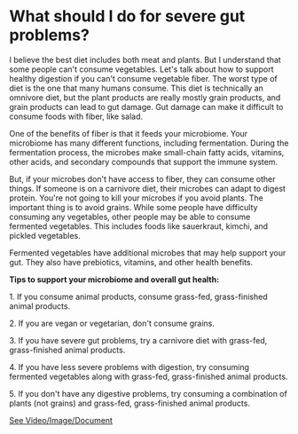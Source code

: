 # What should I do for severe gut problems?

I believe the best diet includes both meat and plants. But I understand that some people can't consume vegetables. Let's talk about how to support healthy digestion if you can't consume vegetable fiber. The worst type of diet is the one that many humans consume. This diet is technically an omnivore diet, but the plant products are really mostly grain products, and grain products can lead to gut damage. Gut damage can make it difficult to consume foods with fiber, like salad.

One of the benefits of fiber is that it feeds your microbiome. Your microbiome has many different functions, including fermentation. During the fermentation process, the microbes make small-chain fatty acids, vitamins, other acids, and secondary compounds that support the immune system.

But, if your microbes don't have access to fiber, they can consume other things. If someone is on a carnivore diet, their microbes can adapt to digest protein. You're not going to kill your microbes if you avoid plants. The important thing is to avoid grains. While some people have difficulty consuming any vegetables, other people may be able to consume fermented vegetables. This includes foods like sauerkraut, kimchi, and pickled vegetables.

Fermented vegetables have additional microbes that may help support your gut. They also have prebiotics, vitamins, and other health benefits.

**Tips to support your microbiome and overall gut health:**

1\. If you consume animal products, consume grass-fed, grass-finished animal products.

2\. If you are vegan or vegetarian, don't consume grains.

3\. If you have severe gut problems, try a carnivore diet with grass-fed, grass-finished animal products.

4\. If you have less severe problems with digestion, try consuming fermented vegetables along with grass-fed, grass-finished animal products.

5\. If you don't have any digestive problems, try consuming a combination of plants (not grains) and grass-fed, grass-finished animal products.

 [See Video/Image/Document](https://hls-player.drberg.com/asset?path=migrated-assets/fixed-are-we-ominvores)